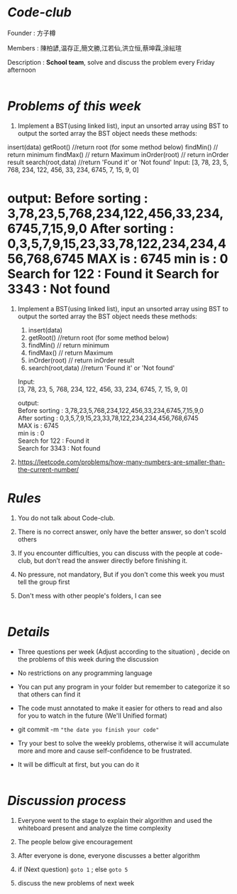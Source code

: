# <Strong>_Code-club_</Strong>

Founder : 方子樽

Members : 陳柏諺,温存正,簡文勝,江若仙,洪立恒,蔡坤霖,涂紜瑄

Description : <Strong>School team</Strong>, solve and discuss the problem every Friday afternoon
<br  />
<br  />

# <Strong>_Problems of this week_</Strong>

1. Implement a BST(using linked list), input an unsorted array using BST to output the sorted array the BST object needs these methods:

insert(data)
getRoot() //return root (for some method below)
findMin() // return minimum
findMax() // return Maximum
inOrder(root) // return inOrder result
search(root,data) //return 'Found it' or 'Not found'
Input:
[3, 78, 23, 5, 768, 234, 122, 456, 33, 234, 6745, 7, 15, 9, 0]

output:
Before sorting : 3,78,23,5,768,234,122,456,33,234,6745,7,15,9,0
After sorting : 0,3,5,7,9,15,23,33,78,122,234,234,456,768,6745
MAX is : 6745
min is : 0
Search for 122 : Found it
Search for 3343 : Not found
=======
1. Implement a BST(using linked list), input an unsorted array using BST to output the sorted array
   the BST object needs these methods:
    
    1. insert(data)
    2. getRoot() //return root (for some method below)
    3. findMin() // return minimum
    4. findMax() // return Maximum
    5. inOrder(root) // return inOrder result
    6. search(root,data) //return 'Found it' or 'Not found'

   Input:<br  />
      [3, 78, 23, 5, 768, 234, 122, 456, 33, 234, 6745, 7, 15, 9, 0]<br  />

   output:<br  />
      Before sorting : 3,78,23,5,768,234,122,456,33,234,6745,7,15,9,0<br  />
      After sorting : 0,3,5,7,9,15,23,33,78,122,234,234,456,768,6745<br  />
      MAX is : 6745<br  />
      min is : 0<br  />
      Search for 122 : Found it<br  />
      Search for 3343 : Not found<br  />

2. https://leetcode.com/problems/how-many-numbers-are-smaller-than-the-current-number/

# <Strong>_Rules_</Strong>

1. You do not talk about Code-club.

2. There is no correct answer, only have the better answer, so don't scold others

3. If you encounter difficulties, you can discuss with the people at code-club, but don’t read the answer directly before finishing it.

4. No pressure, not mandatory, But if you don't come this week you must tell the group first

5. Don't mess with other people's folders, I can see
   <br  />
   <br  />

# <Strong>_Details_</Strong>

- Three questions per week (Adjust according to the situation) , decide on the problems of this week during the discussion

- No restrictions on any programming language

- You can put any program in your folder but remember to categorize it so that others can find it

- The code must annotated to make it easier for others to read and also for you to watch in the future (We'll
  Unified format)

- git commit -m `"the date you finish your code"`

- Try your best to solve the weekly problems, otherwise it will accumulate more and more and cause self-confidence to be frustrated.

- It will be difficult at first, but you can do it
  <br  />
  <br  />

# <Strong>_Discussion process_</Strong>

1. Everyone went to the stage to explain their algorithm and used the whiteboard present and analyze the time complexity

2. The people below give encouragement

3. After everyone is done, everyone discusses a better algorithm

4. if (Next question) `goto 1` ; else `goto 5`

5. discuss the new problems of next week
